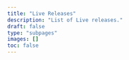```yaml
---
title: "Live Releases"
description: "List of Live releases."
draft: false
type: "subpages"
images: []
toc: false
---
```

